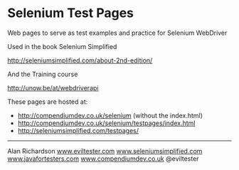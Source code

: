 Selenium Test Pages
=================

Web pages to serve as test examples and practice for Selenium WebDriver

Used in the book Selenium Simplified

http://seleniumsimplified.com/about-2nd-edition/

And the Training course

http://unow.be/at/webdriverapi


These pages are hosted at:

* http://compendiumdev.co.uk/selenium (without the index.html)
* http://compendiumdev.co.uk/selenium/testpages/index.html
* http://seleniumsimplified.com/testpages/

------
Alan Richardson
www.eviltester.com
www.seleniumsimplified.com
www.javafortesters.com
www.compendiumdev.co.uk
@eviltester
